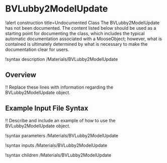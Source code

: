# BVLubby2ModelUpdate

!alert construction title=Undocumented Class
The BVLubby2ModelUpdate has not been documented. The content listed below should be used as a starting point for
documenting the class, which includes the typical automatic documentation associated with a
MooseObject; however, what is contained is ultimately determined by what is necessary to make the
documentation clear for users.

!syntax description /Materials/BVLubby2ModelUpdate

## Overview

!! Replace these lines with information regarding the BVLubby2ModelUpdate object.

## Example Input File Syntax

!! Describe and include an example of how to use the BVLubby2ModelUpdate object.

!syntax parameters /Materials/BVLubby2ModelUpdate

!syntax inputs /Materials/BVLubby2ModelUpdate

!syntax children /Materials/BVLubby2ModelUpdate
